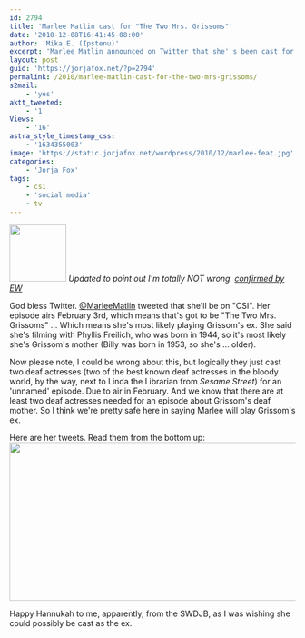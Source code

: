 ```yaml
---
id: 2794
title: 'Marlee Matlin cast for "The Two Mrs. Grissoms"'
date: '2010-12-08T16:41:45-08:00'
author: 'Mika E. (Ipstenu)'
excerpt: 'Marlee Matlin announced on Twitter that she''s been cast for a CSI episode airing February 3rd. Isn''t there an ep we''re looking forward too due to air then? Hmmm.'
layout: post
guid: 'https://jorjafox.net/?p=2794'
permalink: /2010/marlee-matlin-cast-for-the-two-mrs-grissoms/
s2mail:
    - 'yes'
aktt_tweeted:
    - '1'
Views:
    - '16'
astra_style_timestamp_css:
    - '1634355003'
image: 'https://static.jorjafox.net/wordpress/2010/12/marlee-feat.jpg'
categories:
    - 'Jorja Fox'
tags:
    - csi
    - 'social media'
    - tv
---
```


<img src="//static.jorjafox.net/wordpress/2010/12/marlee-feat-100x100.jpg" alt="" title="marlee-feat" width="100" height="100" class="alignleft size-thumbnail wp-image-2795" /> _Updated to point out I'm totally NOT wrong. <a href="http://insidetv.ew.com/2010/12/08/csi-exclusive-time-to-meet-gils-long-lost-mom/">confirmed by EW</a>_

God bless Twitter.  <a href="http://twitter.com/marleematlin">@MarleeMatlin</a> tweeted that she'll be on "CSI".  Her episode airs February 3rd, which means that's got to be "The Two Mrs. Grissoms" ... Which means she's most likely playing Grissom's ex.  She said she's filming with Phyllis Freilich, who was born in 1944, so it's most likely she's Grissom's mother (Billy was born in 1953, so she's ... older).

Now please note, I could be wrong about this, but logically they just cast two deaf actresses (two of the best known deaf actresses in the bloody world, by the way, next to Linda the Librarian from _Sesame Street_) for an 'unnamed' episode.  Due to air in February.  And we know that there are at least two deaf actresses needed for an episode about Grissom's deaf mother.  So I think we're pretty safe here in saying Marlee will play Grissom's ex.

Here are her tweets. Read them from the bottom up:
<img src="//static.jorjafox.net/wordpress/2010/12/marleematlin.jpg" alt="" title="marleematlin" width="522" height="279" class="aligncenter size-full wp-image-2796" />

Happy Hannukah to me, apparently, from the SWDJB, as I was wishing she could possibly be cast as the ex.
